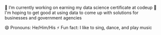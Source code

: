 

🔭 I’m currently working on earning my data science certificate at codeup
👯 I'm hoping to get good at using data to come up with solutions for businesses and government agencies

😄 Pronouns: He/Him/His
⚡ Fun fact: I like to sing, dance, and play music

